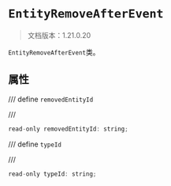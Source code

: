 # `EntityRemoveAfterEvent`

> 文档版本：1.21.0.20

`EntityRemoveAfterEvent`类。

## 属性

/// define
`removedEntityId`


///

```js
read-only removedEntityId: string;
```


/// define
`typeId`


///

```js
read-only typeId: string;
```

